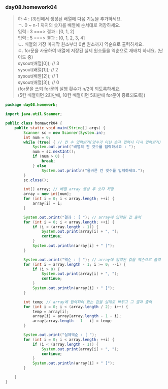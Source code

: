 ### day08.homework04
> 하-4 : (3)번에서 생성된 배열에 다음 기능을 추가하세요.   
>	ㄱ. 0 ~ n-1 까지의 숫자를 배열에 순서대로 저장하세요.   
>		입력 : 3  ===> 결과 : [0, 1, 2]   
>		입력 : 5  ===> 결과 : [0, 1, 2, 3, 4]   
>	ㄴ. 배열의 가장 마지막 원소부터 0번 원소까지 역순으로 출력하세요.   
>	ㄷ. for문을 사용하여 배열에 저장된 실제 원소들을 역순으로 재배치 하세요. (난이도 중)   
>	    sysout(배열[0]); // 3   
>	    sysout(배열[1]); // 2   
>	    sysout(배열[2]); // 1   
>	    sysout(배열[3]); // 0   
>	   (for문을 쓰되 for문의 실행 횟수가 n/2이 되도록하세요.    
>        (5칸 배열이면 2회만에, 10칸 배열이면 5회만에 for문이 종료되도록))   
```java
package day08.homework;

import java.util.Scanner;

public class homework04 {
	public static void main(String[] args) {
		Scanner sc = new Scanner(System.in);
		int num = 0;
		while (true) { // 칸 수 입력받기(양수가 아닌 숫자 입력시 다시 입력받기)
			System.out.print("배열의 칸 갯수를 입력하세요 : ");
			num = sc.nextInt();
			if (num > 0) {
				break;
			} else
				System.out.println("올바른 칸 갯수를 입력하세요.");
		}
		sc.close();

		int[] array; // 배열 array 생성 후 숫자 저장 
		array = new int[num];
		for (int i = 0; i < array.length; ++i) {
			array[i] = i;
		}

		System.out.print("결과 : [ "); // array에 입력된 값 출력
		for (int i = 0; i < array.length; ++i) {
			if (i < (array.length - 1)) {
				System.out.print(array[i] + ", ");
				continue;
			}
			System.out.println(array[i] + " ]");
		}

		System.out.print("역순 : [ "); // array에 입력된 값을 역순으로 출력
		for (int i = array.length - 1; i >= 0; --i) {
			if (i > 0) {
				System.out.print(array[i] + ", ");
				continue;
			}
			System.out.println(array[i] + " ]");
		}

		int temp; // array에 입력되어 있는 값을 실제로 바꾸고 그 결과 출력
		for (int i = 0; i < (array.length / 2); i++) {
			temp = array[i];
			array[i] = array[array.length - 1 - i];
			array[array.length - 1 - i] = temp;
		}

		System.out.print("실제역순 : [ ");
		for (int i = 0; i < array.length; ++i) {
			if (i < (array.length - 1)) {
				System.out.print(array[i] + ", ");
				continue;
			}
			System.out.println(array[i] + " ]");
		}

	}
}
```
